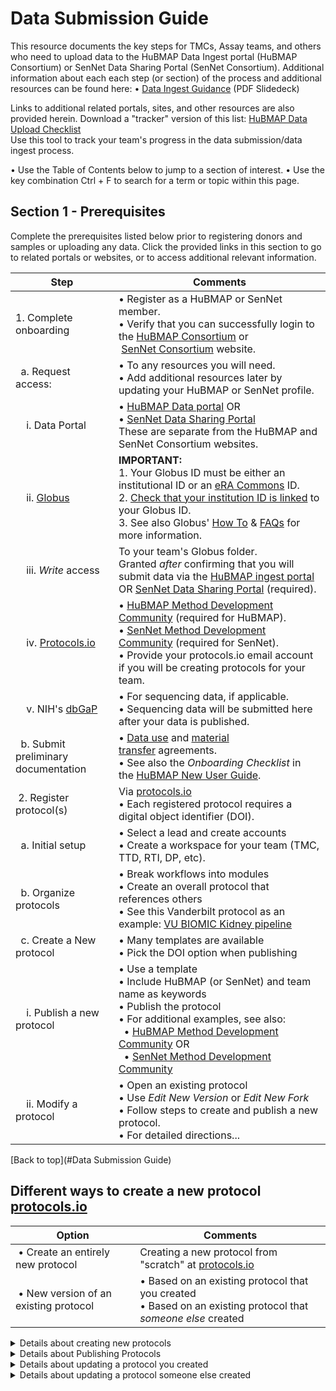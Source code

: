 # Data Submission Guide

This resource documents the key steps for TMCs, Assay teams, and others who need to upload data to the HuBMAP Data Ingest portal (HuBMAP Consortium) or SenNet Data Sharing Portal (SenNet Consortium).
Additional information about each each step (or section) of the process and additional resources can be found here:
• [Data Ingest Guidance](https://drive.google.com/drive/u/0/folders/1N0k_OU0sW-a0CdFwdkL_zHoneqiStwPM) (PDF Slidedeck)

Links to additional related portals, sites, and other resources are also provided herein.
Download a "tracker" version of this list: [HuBMAP Data Upload Checklist](https://docs.google.com/document/d/1NL-YxyxMAP4Oa0X7ksh0bfOIG_U3nq0-nBtARsas1SE/edit)  
Use this tool to track your team's progress in the data submission/data ingest process.

• Use the Table of Contents below to jump to a section of interest.
• Use the key combination Ctrl + F  to search for a term or topic within this page.

## Section 1 - Prerequisites
Complete the prerequisites listed below prior to registering donors and samples or uploading any data.
Click the provided links in this section to go to related portals or websites, or to access additional relevant information.

|Step | Comments |
|----------------------------------------|-------------------------------------------------------------------------|
|1. Complete onboarding |• Register as a HuBMAP or SenNet member. <br> • Verify that you can successfully login to the [HuBMAP Consortium](https://hubmapconsortium.org/) or <br> [SenNet Consortium](https://sennetconsortium.org/) website. |
|&nbsp; a. Request access: |• To any resources you will need.<br> • Add additional resources later by updating your HuBMAP or SenNet profile.
|&nbsp; &nbsp; i. Data Portal |• [HuBMAP Data portal](http://portal.hubmapconsortium.org/) OR <br> • [SenNet Data Sharing Portal](http://data.sennetconsortium.org/) <br> These are separate from the HuBMAP and SenNet Consortium websites.|
|&nbsp; &nbsp; ii. [Globus](https://www.globus.org/) | **IMPORTANT:** <br> 1. Your Globus ID must be either an institutional ID or an [eRA Commons](https://www.era.nih.gov/) ID. <br>2. [Check that your institution ID is linked](https://docs.globus.org/how-to/link-to-existing/) to your Globus ID. <br> 3. See also Globus' [How To](https://docs.globus.org/how-to/) & [FAQs](https://docs.globus.org/faq/) for more information.
|&nbsp; &nbsp; iii. _Write_ access |To your team's Globus folder. <br>Granted _after_ confirming that you will submit data via the [HuBMAP ingest portal](http://ingest.hubmapconsortium.org/) OR [SenNet Data Sharing Portal](http://data.sennetconsortium.org/) (required).
|&nbsp; &nbsp; iv. [Protocols.io](http://protocols.io/) | • [HuBMAP Method Development Community](https://www.protocols.io/workspaces/human-biomolecular-atlas-program-hubmap-method-development) (required for HuBMAP).<br> • [SenNet Method Development Community](https://www.protocols.io/workspaces/cellular-senescence-network-sennet-method-develo) (required for SenNet). <br>• Provide your protocols.io email account if you will be creating protocols for your team.
|&nbsp; &nbsp; v. NIH's [dbGaP](https://dbgap.ncbi.nlm.nih.gov/aa/wga.cgi?page=login) |• For sequencing data, if applicable.<br> • Sequencing data will be submitted here after your data is published.
|&nbsp; b. Submit preliminary documentation |• [Data use](https://hubmapconsortium.org/wp-content/uploads/2020/06/DUA_FINAL_2020_02_03_for_Signature.pdf) and [material transfer](https://hubmapconsortium.org/wp-content/uploads/2020/08/MTA.pdf) agreements.<br>• See also the _Onboarding Checklist_ in the [HuBMAP New User Guide](https://docs.google.com/document/d/1ew6erXdwt38b8reiiH38NUeab4TD5ot-nv59M444j0Y/edit#heading=h.ym9gyx39h7t3).
| 2. Register protocol(s) | Via [protocols.io](https://www.protocols.io/welcome) <br>• Each registered protocol requires a digital object identifier (DOI).
|&nbsp; a. Initial setup | • Select a lead and create accounts <br> • Create a workspace for your team (TMC, TTD, RTI, DP, etc).
|&nbsp; b. Organize protocols | • Break workflows into modules <br> • Create an overall protocol that references others <br> • See this Vanderbilt protocol as an example: [VU BIOMIC Kidney pipeline](https://dx.doi.org/10.17504/protocols.io.bfskjncw)
|&nbsp; c. Create a New protocol| • Many templates are available <br>• Pick the DOI option when publishing
|&nbsp; &nbsp; i. Publish a new protocol | • Use a template <br>• Include HuBMAP (or SenNet) and team name as keywords <br> • Publish the protocol <br> • For additional examples, see also:<br> &nbsp; • [HuBMAP Method Development Community](https://www.protocols.io/workspaces/human-biomolecular-atlas-program-hubmap-method-development) OR <br> &nbsp; • [SenNet Method Development Community](https://www.protocols.io/workspaces/cellular-senescence-network-sennet-method-develo)|
|&nbsp; &nbsp; ii. Modify a protocol | • Open an existing protocol <br> • Use _Edit New Version_ or _Edit New Fork_ <br> • Follow steps to create and publish a new protocol. <br> • For detailed directions... |

[Back to top](#Data Submission Guide)

## Different ways to create a new protocol [protocols.io](http://protocols.io/)

|Option | Comments |
|----------------------------------------|-------------------------------------------------------------------|
| • Create an entirely new protocol | Creating a new protocol from "scratch" at [protocols.io](http://protocols.io/)
| • New version of an existing protocol |• Based on an existing protocol that you created  <br>• Based on an existing protocol that _someone else_ created|

<details>
<summary>Details about creating new protocols</summary>

### Creating an entirely new protocol (from "scratch"):

|Step | Comments |
|--------------------------------------|--------------------------------------------------------------------------|
| 1. Log into protocols.io | Use your protocols.io login registered with your consortium.|
| 2. Select your Workspace | • Click the HuBMAP icon for the HuBMAP Workspace <br>• Click the SenNet icon for the SenNet Workspace <br> • If you do not see your icon you have not been added to the group <br> • Contact your helpdesk for assistance |
| 3. Click the **NEW +**button | At the top and select **New protocol**|
| 4. Select a template option |• There are several template options for a protocol <br>• The option selected determines the tool widgets shown on the right. |
| 5. Rename the protocol | From “untitled protocol” to something more descriptive so the protocol saves properly.|
| 6. A series of tabs displays... | Under the protocol title: (_Description, Guidelines..., Materials, etc._)  <br> • Fill in information for all tabs shown  <br> • Under _Description > Keywords_ enter your consortium and group (TMC, etc.)|
| 7. Publishing | When you are satisfied that the protocol is complete: <br>• Select **MORE > Publish** <br>• Publishing is a multistep process (see below). |

**IMPORTANT:** Once published, a protocol cannot be deleted or edited, only versioned.
</details>
<details>
<summary>Details about Publishing Protocols</summary>

### Publishing your new protocol:

|Step | Comments |
|--------------------------------------|--------------------------------------------------------------------------|
| 1. Publish type | Select **With DOI**  <br> • **IMPORTANT:** HuBMAP and SenNet protocols MUST be assigned a DOI. <br> • This is required to register a donor (or source) and samples. <br> • This is required to submit assay metadata to the HIVE or CODCC.|
| 2. Set authors | • Multiple authors may be added in order of importance. <br> • You can drag-and-drop authors to reorder. |
| 3. Status | Select _Working, In Development,_ or _Other_.|
| 4. Research study | Select _Research_ (most likely) or _Non-Research_.|
| 5. Add workspaces | • _Show_ and _Share_ the protocol on the HuBMAP (or SenNet) Workspace.  <br> • You can also show or share the protocol on any other workspace, if desired. |
| 6. Publish | Publish the protocol|
</details>

<details>

<summary>Details about updating a protocol you created</summary>

### Revise a Protocol you created previously
  
|Step | Comments |
|--------------------------------------|-------------------------------------------------------------------|
| 1. Navigate to the protocol | On [protocols.io](http://protocols.io/), click on the protocol to select it.|
| 2. Select  | **New Version > Create New Version > Edit New Version**|
| 3. Re-publish |• Make any changes needed and republish <br>• The process is virtually identical to the [Create a new Protocol Process](https://hubmapconsortium.org/data-submission-guide-2/?visual=iframe#newprotocol).|
</details>

<details>

<summary>Details about updating a protocol someone else created</summary>

### Create a new protocol based on someone else's Protocol 
  
|Step | Comments |
|--------------------------------------|-------------------------------------------------------------------|
| 1. Navigate to the protocol | On [protocols.io](http://protocols.io/), click on the protocol to select it.|
| 2. Select  |• **Copy/Fork > Make a Fork>** <br>• Select where to store the copied protocol <br> • Select **Edit New Fork>**|
| 3. Re-publish |• Make any changes needed and republish <br>• The process is virtually identical to the [Create a new Protocol Process](https://hubmapconsortium.org/data-submission-guide-2/?visual=iframe#newprotocol).|
</details>
